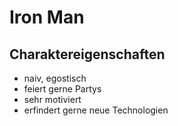 # Iron Man
## Charaktereigenschaften
* naiv, egostisch
* feiert gerne Partys
* sehr motiviert
* erfindert gerne neue Technologien